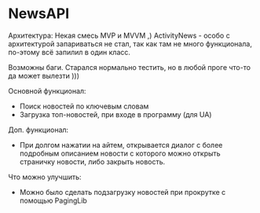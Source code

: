 # NewsAPI
Архитектура:
Некая смесь MVP и MVVM ,)
ActivityNews - особо с архитектурой запариваться не стал, так как там не много функционала, по-этому всё запилил в один класс.

Возможны баги. Старался нормально тестить, но в любой проге что-то да может вылезти )))

Основной функционал:
- Поиск новостей по ключевым словам  
- Загрузка топ-новостей, при входе в программу (для UA)

Доп. функционал:
- При долгом нажатии на айтем, открывается диалог с более подробным описанием новости с которого можно открыть страничку новости, либо закрыть новость.

Что можно улучшить:
- Можно было сделать подзагрузку новостей при прокрутке с помощью PagingLib
